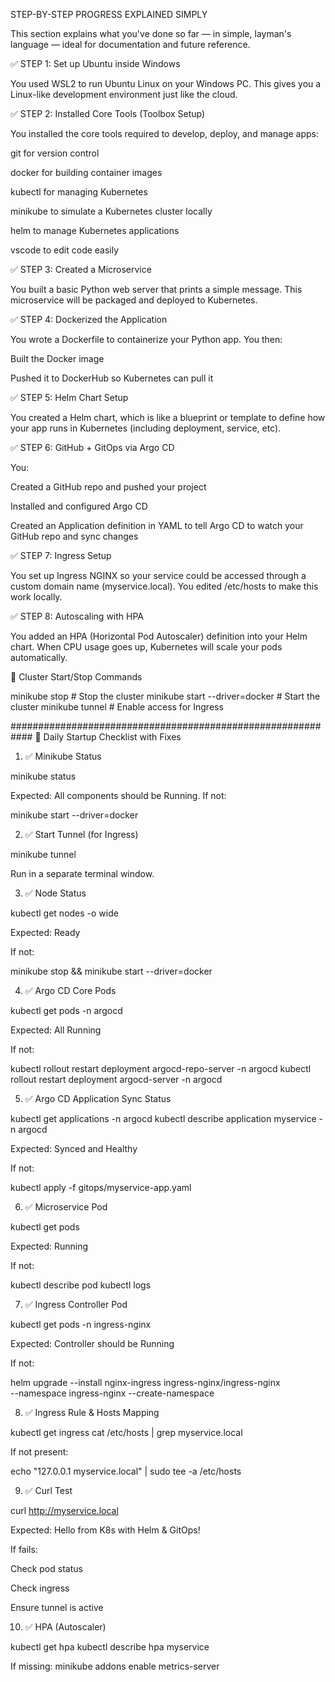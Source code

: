 STEP-BY-STEP PROGRESS EXPLAINED SIMPLY

This section explains what you've done so far — in simple, layman's language — ideal for documentation and future reference.

✅ STEP 1: Set up Ubuntu inside Windows

You used WSL2 to run Ubuntu Linux on your Windows PC. This gives you a Linux-like development environment just like the cloud.

✅ STEP 2: Installed Core Tools (Toolbox Setup)

You installed the core tools required to develop, deploy, and manage apps:

git for version control

docker for building container images

kubectl for managing Kubernetes

minikube to simulate a Kubernetes cluster locally

helm to manage Kubernetes applications

vscode to edit code easily

✅ STEP 3: Created a Microservice

You built a basic Python web server that prints a simple message. This microservice will be packaged and deployed to Kubernetes.

✅ STEP 4: Dockerized the Application

You wrote a Dockerfile to containerize your Python app. You then:

Built the Docker image

Pushed it to DockerHub so Kubernetes can pull it

✅ STEP 5: Helm Chart Setup

You created a Helm chart, which is like a blueprint or template to define how your app runs in Kubernetes (including deployment, service, etc).

✅ STEP 6: GitHub + GitOps via Argo CD

You:

Created a GitHub repo and pushed your project

Installed and configured Argo CD

Created an Application definition in YAML to tell Argo CD to watch your GitHub repo and sync changes

✅ STEP 7: Ingress Setup

You set up Ingress NGINX so your service could be accessed through a custom domain name (myservice.local).
You edited /etc/hosts to make this work locally.

✅ STEP 8: Autoscaling with HPA

You added an HPA (Horizontal Pod Autoscaler) definition into your Helm chart. When CPU usage goes up, Kubernetes will scale your pods automatically.

🔵 Cluster Start/Stop Commands

minikube stop                      # Stop the cluster
minikube start --driver=docker    # Start the cluster
minikube tunnel                    # Enable access for Ingress

############################################################
🔧 Daily Startup Checklist with Fixes

1. ✅ Minikube Status

minikube status

Expected: All components should be Running.
If not:

minikube start --driver=docker

2. ✅ Start Tunnel (for Ingress)

minikube tunnel

Run in a separate terminal window.

3. ✅ Node Status

kubectl get nodes -o wide

Expected: Ready

If not:

minikube stop && minikube start --driver=docker

4. ✅ Argo CD Core Pods

kubectl get pods -n argocd

Expected: All Running

If not:

kubectl rollout restart deployment argocd-repo-server -n argocd
kubectl rollout restart deployment argocd-server -n argocd

5. ✅ Argo CD Application Sync Status

kubectl get applications -n argocd
kubectl describe application myservice -n argocd

Expected: Synced and Healthy

If not:

kubectl apply -f gitops/myservice-app.yaml

6. ✅ Microservice Pod

kubectl get pods

Expected: Running

If not:

kubectl describe pod <pod-name>
kubectl logs <pod-name>

7. ✅ Ingress Controller Pod

kubectl get pods -n ingress-nginx

Expected: Controller should be Running

If not:

helm upgrade --install nginx-ingress ingress-nginx/ingress-nginx \
  --namespace ingress-nginx --create-namespace

8. ✅ Ingress Rule & Hosts Mapping

kubectl get ingress
cat /etc/hosts | grep myservice.local

If not present:

echo "127.0.0.1 myservice.local" | sudo tee -a /etc/hosts

9. ✅ Curl Test

curl http://myservice.local

Expected: Hello from K8s with Helm & GitOps!

If fails:

Check pod status

Check ingress

Ensure tunnel is active

10. ✅ HPA (Autoscaler)

kubectl get hpa
kubectl describe hpa myservice

If missing:
minikube addons enable metrics-server

